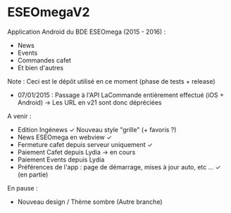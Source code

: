 # ESEOmegaV2
Application Android du BDE ESEOmega (2015 - 2016) : 
- News
- Events
- Commandes cafet
- Et bien d'autres

Note : Ceci est le dépôt utilisé en ce moment (phase de tests + release)

- 07/01/2015 : Passage à l'API LaCommande entièrement effectué (iOS + Android) → Les URL en v21 sont donc dépréciées

A venir :
- Edition Ingénews ✓ Nouveau style "grille" (+ favoris ?)
- News ESEOmega en webview ✓
- Fermeture cafet depuis serveur uniquement ✓
- Paiement Cafet depuis Lydia → en cours
- Paiement Events depuis Lydia
- Préférences de l'app : page de démarrage, mises à jour auto, etc ... ✓ (en partie)

En pause :
- Nouveau design / Thème sombre (Autre branche)
